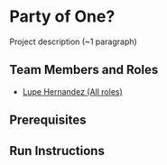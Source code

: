 # Party of One?

Project description (~1 paragraph)

## Team Members and Roles

* [Lupe Hernandez (All roles)](https://github.com/Iolis1/CIS641-HW2-Hernandez)

## Prerequisites

## Run Instructions
